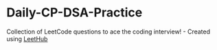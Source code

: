 # Daily-CP-DSA-Practice
Collection of LeetCode questions to ace the coding interview! - Created using [LeetHub](https://github.com/QasimWani/LeetHub)
